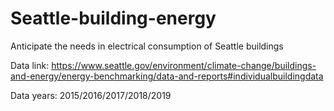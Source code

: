 # Seattle-building-energy
Anticipate the needs in electrical consumption of Seattle buildings 

Data link:
https://www.seattle.gov/environment/climate-change/buildings-and-energy/energy-benchmarking/data-and-reports#individualbuildingdata

Data years: 2015/2016/2017/2018/2019
